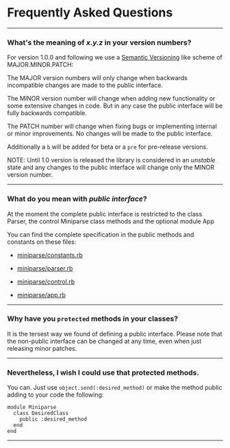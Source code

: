 
# Frequently Asked Questions

---

### What's the meaning of _x.y.z_ in your version numbers?

For version 1.0.0 and following we use a [Semantic Versioning](http://semver.org/) like scheme of MAJOR.MINOR.PATCH:

The MAJOR version numbers will only change when backwards incompatible changes are made to the public interface.

The MINOR version number will change when adding new functionality or some extensive changes in code. But in any case the public interface will be fully backwards compatible.

The PATCH number will change when fixing bugs or implementing internal or minor improvements. No changes will be made to the public interface.

Additionally a `b` will be added for beta or a `pre` for pre-release versions.

NOTE: Until 1.0 version is released the library is considered in an _unstable_ state and any changes to the public interface will change only the MINOR version number.

---

### What do you mean with _public interface_?

At the moment the complete public interface is restricted to the class Parser, the control Miniparse class methods and the optional module App

You can find the complete specification in the public methods and constants on these files:

  * [miniparse/constants.rb](https://github.com/jmrod4/miniparse/blob/master/lib/miniparse/constants.rb)
 
  * [miniparse/parser.rb](https://github.com/jmrod4/miniparse/blob/master/lib/miniparse/parser.rb)

  * [miniparse/control.rb](https://github.com/jmrod4/miniparse/blob/master/lib/miniparse/control.rb)

  * [miniparse/app.rb](https://github.com/jmrod4/miniparse/blob/master/lib/miniparse/app.rb)	
	
---

### Why have you `protected` methods in your classes?

It is the tersest way we found of defining a public interface. Please note that the non-public interface can be changed at any time, even when just releasing minor patches.

---

### Nevertheless, I wish I could use that protected methods.

You can. Just use `object.send(:desired_method)` or make the method public adding to your code the following:

    module Miniparse
      class DesiredClass
        public :desired_method
      end
    end
  
---


